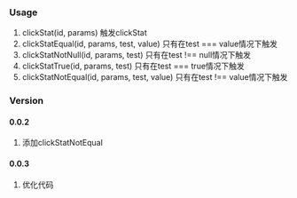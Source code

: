 ### Usage

1. clickStat(id, params) 
	触发clickStat
1. clickStatEqual(id, params, test, value) 
	只有在test === value情况下触发
1. clickStatNotNull(id, params, test) 
	只有在test !== null情况下触发
1. clickStatTrue(id, params, test) 
	只有在test === true情况下触发
1. clickStatNotEqual(id, params, test, value) 
	只有在test !== value情况下触发

### Version

#### 0.0.2

1. 添加clickStatNotEqual

#### 0.0.3

1. 优化代码